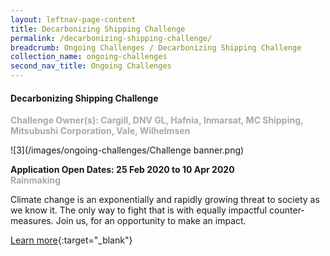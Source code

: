 ```yaml
---
layout: leftnav-page-content
title: Decarbonizing Shipping Challenge
permalink: /decarbonizing-shipping-challenge/
breadcrumb: Ongoing Challenges / Decarbonizing Shipping Challenge
collection_name: ongoing-challenges
second_nav_title: Ongoing Challenges
---
```

#### Decarbonizing Shipping Challenge 

<font color="#a9a9a9"><b>Challenge Owner(s): Cargill, DNV GL, Hafnia, Inmarsat, MC Shipping, Mitsubushi Corporation, Vale, Wilhelmsen</b></font>

![3](/images/ongoing-challenges/Challenge banner.png)

**Application Open Dates: 25 Feb 2020 to 10 Apr 2020**<br>
<font color=" #a9a9a9"><b>Rainmaking</b></font>

Climate change is an exponentially and rapidly growing threat to society as we know it. The only way to fight that is with equally impactful counter-measures. Join us, for an opportunity to make an impact.

[Learn more](https://decarb.tradewithimpact.com/){:target="_blank"}
